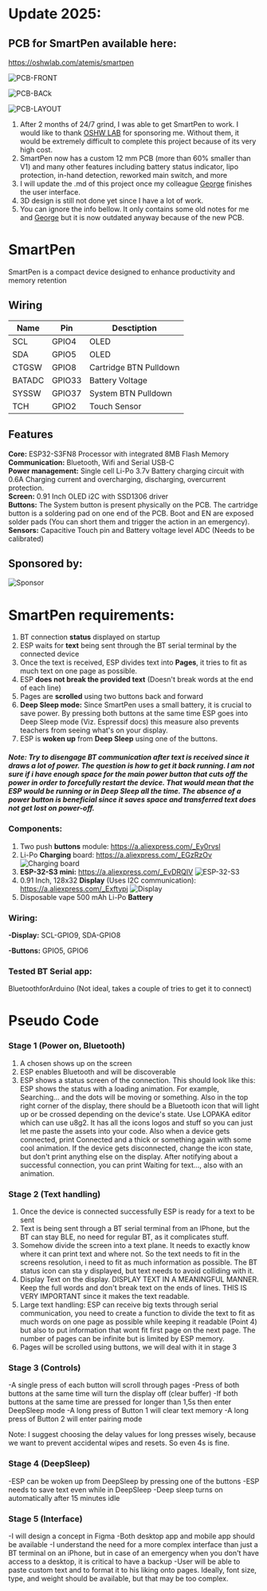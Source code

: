 # Update 2025: 
## PCB for SmartPen available here: 
https://oshwlab.com/atemis/smartpen

![PCB-FRONT](https://github.com/freddycz/smart-pen/blob/main/Hardware/Screenshot%202024-11-30%20160039.png)

![PCB-BACk](https://github.com/freddycz/smart-pen/blob/main/Hardware/Screenshot%202024-11-30%20160101.png)

![PCB-LAYOUT](https://github.com/freddycz/smart-pen/blob/main/Hardware/Screenshot%202024-11-30%20160855.png)

1. After 2 months of 24/7 grind, I was able to get SmartPen to work. I would like to thank [OSHW LAB](https://oshwlab.com/ "OSHW") for sponsoring me. Without them, it would be extremely difficult to complete this project because of its very high cost.
2. SmartPen now has a custom 12 mm PCB (more than 60% smaller than V1) and many other features including battery status indicator, lipo protection, in-hand detection, reworked main switch, and more
3. I will update the .md of this project once my colleague [George](https://github.com/freddycz "George") finishes the user interface.
4. 3D design is still not done yet since I have a lot of work.
5. You can ignore the info bellow. It only contains some old notes for me and [George](https://github.com/freddycz "George") but it is now outdated anyway because of the new PCB.

# SmartPen

SmartPen is a compact device designed to enhance productivity and memory retention

## Wiring

| Name | Pin  | Desctiption  |
| ------------ | ------------ | ------------ |
| SCL  | GPIO4  |  OLED |
| SDA  |  GPIO5 | OLED  |
| CTGSW  | GPIO8  | Cartridge BTN  Pulldown |
| BATADC  | GPIO33  | Battery Voltage  |
| SYSSW  | GPIO37  | System BTN  Pulldown|
| TCH | GPIO2  | Touch Sensor  |

## Features

**Core:** ESP32-S3FN8 Processor with integrated 8MB Flash Memory    
**Communication:** Bluetooth, Wifi and Serial USB-C    
**Power management:** Single cell Li-Po 3.7v Battery charging circuit with 0.6A Charging current and overcharging, discharging, overcurrent protection.    
**Screen:** 0.91 Inch OLED i2C with SSD1306 driver    
**Buttons:** The System button is present physically on the PCB. The cartridge button is a soldering pad on one end of the PCB. Boot and EN are exposed solder pads (You can short them and trigger the action in an emergency).    
**Sensors:** Capacitive Touch pin and Battery voltage level ADC (Needs to be calibrated)


## Sponsored by:
![Sponsor](https://github.com/AthemiS13/smart-pen/blob/main/Hardware/oshw.png)




# SmartPen requirements:
1. BT connection **status** displayed on startup
2. ESP waits for **text** being sent through the BT serial terminal by the connected device
3. Once the text is received, ESP divides text into **Pages**, it tries to fit as much text on one page as possible.
4. ESP **does not break the provided text** (Doesn't break words at the end of each line)
5. Pages are **scrolled** using two buttons back and forward
6. **Deep Sleep mode:** Since SmartPen uses a small battery, it is crucial to save power. By pressing both buttons at the same time ESP goes into Deep Sleep mode (Viz. Espressif docs) this measure also prevents teachers from seeing what's on your display.
7. ESP is **woken up** from **Deep Sleep** using one of the buttons.
 

##### Note: Try to disengage BT communication after text is received since it draws a lot of power. The question is how to get it back running. I am not sure if i have enough space for the main power button that cuts off the power in order to forcefully restart the device. That would mean that the ESP would be running or in Deep Sleep all the time. The absence of a power button is beneficial since it saves space and transferred text does not get lost on power-off.

### Components: 
1. Two push **buttons** module: https://a.aliexpress.com/_Ey0rvsl 
2. Li-Po **Charging** board: https://a.aliexpress.com/_EGzRzOv   
 ![Charging board](https://github.com/freddycz/smart-pen/blob/main/Hardware/charging.png)
3. **ESP-32-S3 mini:** https://a.aliexpress.com/_EvDRQIV
![ESP-32-S3](https://github.com/freddycz/smart-pen/blob/main/Hardware/esp.png)
4. 0.91 Inch, 128x32 **Display** (Uses I2C communication): https://a.aliexpress.com/_Exftypj
![Display](https://github.com/freddycz/smart-pen/blob/main/Hardware/display.png)
5. Disposable vape 500 mAh Li-Po **Battery**

### Wiring:    
  **-Display:** SCL-GPIO9, SDA-GPIO8

  **-Buttons:** GPIO5, GPIO6

### Tested BT Serial app: 
BluetoothforArduino (Not ideal, takes a couple of tries to get it to connect)

# Pseudo Code

### Stage 1 (Power on, Bluetooth)

1. A chosen shows up on the screen
2. ESP enables Bluetooth and will be discoverable
3. ESP shows a status screen of the connection. This should look like this: ESP shows the status with a loading animation. For example, Searching... and the dots will be moving or something. Also in the top right corner of the display, there should be a Bluetooth icon that will light up or be crossed depending on the device's state. Use LOPAKA editor which can use u8g2. It has all the icons logos and stuff so you can just let me paste the assets into your code. Also when a device gets connected, print Connected and a thick or something again with some cool animation. If the device gets disconnected, change the icon state, but don't print anything else on the display. After notifying about a successful connection, you can print Waiting for text..., also with an animation. 

### Stage 2 (Text handling)

1. Once the device is connected successfully ESP is ready for a text to be sent 
2. Text is being sent through a BT serial terminal from an IPhone, but the BT can stay BLE, no need for regular BT, as it complicates stuff.
3. Somehow divide the screen into a text plane. It needs to exactly know where it can print text and where not. So the text needs to fit in the screens resolution, i need to fit as much information as possible. The BT status icon can sta y displayed, but text needs to avoid colliding with it.
4. Display Text on the display. DISPLAY TEXT IN A MEANINGFUL MANNER. Keep the full words and don't break text on the ends of lines. THIS IS VERY IMPORTANT since it makes the text readable. 
5. Large text handling: ESP can receive big texts through serial communication, you need to create a function to divide the text to fit as much words on one page as possible while keeping it readable (Point 4) but also to put information that wont fit first page on the next page. The number of pages can be infinite but is limited by ESP memory. 
6. Pages will be scrolled using buttons, we will deal with it in stage 3

### Stage 3 (Controls)

-A single press of each button will scroll through pages
-Press of both buttons at the same time will turn the display off (clear buffer)
-If both buttons at the same time are pressed for longer than 1,5s then enter DeepSleep mode
-A long press of Button 1 will clear text memory
-A long press of Button 2 will enter pairing mode

Note: I suggest choosing the delay values for long presses wisely, because we want to prevent accidental wipes and resets. So even 4s is fine.

### Stage 4 (DeepSleep)

-ESP can be woken up from DeepSleep by pressing one of the buttons
-ESP needs to save text even while in DeepSleep
-Deep sleep turns on automatically after 15 minutes idle

### Stage 5 (Interface)

-I will design a concept in Figma
-Both desktop app and mobile app should be available
-I understand the need for a more complex interface than just a BT terminal on an iPhone, but in case of an emergency when you don't have access to a desktop, it is critical to have a backup
-User will be able to paste custom text and to format it to his liking onto pages. Ideally, font size, type, and weight should be available, but that may be too complex. 
